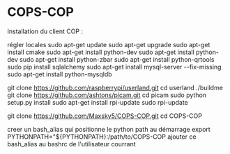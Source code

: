 # COPS-COP

Installation du client COP :

régler locales
sudo apt-get update
sudo apt-get upgrade
sudo apt-get install cmake
sudo apt-get install python-dev
sudo apt-get install python-dev
sudo apt-get install python-zbar
sudo apt-get install python-qrtools
sudo pip install sqlalchemy
sudo apt-get install mysql-server --fix-missing
sudo apt-get install python-mysqldb

git clone https://github.com/raspberrypi/userland.git
cd userland
./buildme
git clone https://github.com/ashtons/picam.git
cd picam
sudo python setup.py install
sudo apt-get install rpi-update
sudo rpi-update


git clone https://github.com/Maxsky5/COPS-COP.git
cd COPS-COP

creer un bash_alias qui positionne le python path au démarrage
export PYTHONPATH="${PYTHONPATH}:/path/to/COPS-COP
ajouter ce bash_alias au bashrc de l'utilisateur courrant
